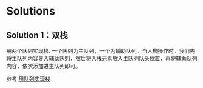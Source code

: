 # Solutions

## Solution 1：双栈

用两个队列实现栈. 一个队列为主队列，一个为辅助队列，当入栈操作时，我们先将主队列内容导入辅助队列，然后将入栈元素放入主队列队头位置，再将辅助队列内容，依次添加进主队列即可。

参考 [用队列实现栈](https://leetcode-cn.com/problems/implement-stack-using-queues/solution/wu-tu-guan-fang-tui-jian-ti-jie-yong-dui-63d4/)